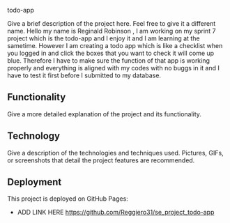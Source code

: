 todo-app

Give a brief description of the project here. Feel free to give it a different name. Hello my name is Reginald Robinson , I am working on my sprint 7 project which is the todo-app and I enjoy it and I am learning at the sametime. However I am creating a todo app which is like a checklist when you logged in and click the boxes that you want to check it will come up blue. Therefore I have to make sure the function of that app is working properly and everything is aligned with my codes with no buggs in it and I have to test it first before I submitted to my database.

## Functionality

Give a more detailed explanation of the project and its functionality.

## Technology

Give a description of the technologies and techniques used. Pictures, GIFs, or screenshots that detail the project features are recommended.

## Deployment

This project is deployed on GitHub Pages:

- ADD LINK HERE
  https://github.com/Reggiero31/se_project_todo-app
